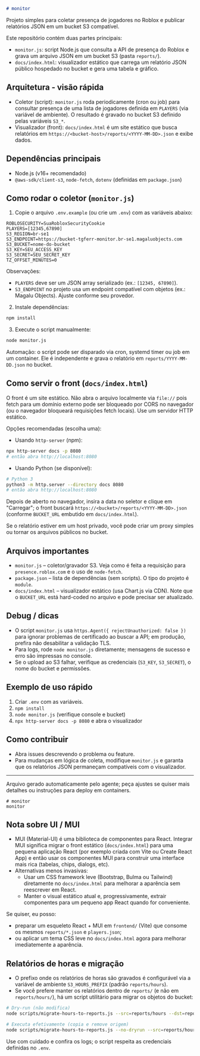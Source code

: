 ```markdown
# monitor
```

Projeto simples para coletar presença de jogadores no Roblox e publicar relatórios JSON em um bucket S3 compatível.

Este repositório contém duas partes principais:

- `monitor.js`: script Node.js que consulta a API de presença do Roblox e grava um arquivo JSON em um bucket S3 (pasta `reports/`).
- `docs/index.html`: visualizador estático que carrega um relatório JSON público hospedado no bucket e gera uma tabela e gráfico.

## Arquitetura - visão rápida

- Coletor (script): `monitor.js` roda periodicamente (cron ou job) para consultar presença de uma lista de jogadores definida em `PLAYERS` (via variável de ambiente). O resultado é gravado no bucket S3 definido pelas variáveis `S3_*`.
- Visualizador (front): `docs/index.html` é um site estático que busca relatórios em `https://<bucket-host>/reports/<YYYY-MM-DD>.json` e exibe dados.

## Dependências principais

- Node.js (v16+ recomendado)
- `@aws-sdk/client-s3`, `node-fetch`, `dotenv` (definidas em `package.json`)

## Como rodar o coletor (`monitor.js`)

1. Copie o arquivo `.env.example` (ou crie um `.env`) com as variáveis abaixo:

```
ROBLOSECURITY=SuaRobloxSecurityCookie
PLAYERS=[12345,67890]
S3_REGION=br-se1
S3_ENDPOINT=https://bucket-tgferr-monitor.br-se1.magaluobjects.com
S3_BUCKET=nome-do-bucket
S3_KEY=SEU_ACCESS_KEY
S3_SECRET=SEU_SECRET_KEY
TZ_OFFSET_MINUTES=0
```

Observações:

- `PLAYERS` deve ser um JSON array serializado (ex.: `[12345, 67890]`).
- `S3_ENDPOINT` no projeto usa um endpoint compatível com objetos (ex.: Magalu Objects). Ajuste conforme seu provedor.

2. Instale dependências:

```bash
npm install
```

3. Execute o script manualmente:

```bash
node monitor.js
```

Automação: o script pode ser disparado via cron, systemd timer ou job em um container. Ele é independente e grava o relatório em `reports/YYYY-MM-DD.json` no bucket.

## Como servir o front (`docs/index.html`)

O front é um site estático. Não abra o arquivo localmente via `file://` pois fetch para um domínio externo pode ser bloqueado por CORS no navegador (ou o navegador bloqueará requisições fetch locais). Use um servidor HTTP estático.

Opções recomendadas (escolha uma):

- Usando `http-server` (npm):

```bash
npx http-server docs -p 8080
# então abra http://localhost:8080
```

- Usando Python (se disponível):

```bash
# Python 3
python3 -m http.server --directory docs 8080
# então abra http://localhost:8080
```

Depois de aberto no navegador, insira a data no seletor e clique em "Carregar"; o front buscará `https://<bucket>/reports/<YYYY-MM-DD>.json` (conforme `BUCKET_URL` embutido em `docs/index.html`).

Se o relatório estiver em um host privado, você pode criar um proxy simples ou tornar os arquivos públicos no bucket.

## Arquivos importantes

- `monitor.js` – coletor/gravador S3. Veja como é feita a requisição para `presence.roblox.com` e o uso de `node-fetch`.
- `package.json` – lista de dependências (sem scripts). O tipo do projeto é `module`.
- `docs/index.html` – visualizador estático (usa Chart.js via CDN). Note que o `BUCKET_URL` está hard-coded no arquivo e pode precisar ser atualizado.

## Debug / dicas

- O script `monitor.js` usa `https.Agent({ rejectUnauthorized: false })` para ignorar problemas de certificado ao buscar a API; em produção, prefira não desabilitar a validação TLS.
- Para logs, rode `node monitor.js` diretamente; mensagens de sucesso e erro são impressas no console.
- Se o upload ao S3 falhar, verifique as credenciais (`S3_KEY`, `S3_SECRET`), o nome do bucket e permissões.

## Exemplo de uso rápido

1. Criar `.env` com as variáveis.
2. `npm install`
3. `node monitor.js` (verifique console e bucket)
4. `npx http-server docs -p 8080` e abra o visualizador

## Como contribuir

- Abra issues descrevendo o problema ou feature.
- Para mudanças em lógica de coleta, modifique `monitor.js` e garanta que os relatórios JSON permaneçam compatíveis com o visualizador.

---

Arquivo gerado automaticamente pelo agente; peça ajustes se quiser mais detalhes ou instruções para deploy em containers.

```
# monitor
monitor
```

## Nota sobre UI / MUI

- MUI (Material-UI) é uma biblioteca de componentes para React. Integrar MUI significa migrar o front estático (`docs/index.html`) para uma pequena aplicação React (por exemplo criada com Vite ou Create React App) e então usar os componentes MUI para construir uma interface mais rica (tabelas, chips, dialogs, etc).
- Alternativas menos invasivas:
  - Usar um CSS framework leve (Bootstrap, Bulma ou Tailwind) diretamente no `docs/index.html` para melhorar a aparência sem reescrever em React.
  - Manter o visual estático atual e, progressivamente, extrair componentes para um pequeno app React quando for conveniente.

Se quiser, eu posso:

- preparar um esqueleto React + MUI em `frontend/` (Vite) que consome os mesmos `reports/*.json` e `players.json`;
- ou aplicar um tema CSS leve no `docs/index.html` agora para melhorar imediatemente a aparência.

## Relatórios de horas e migração

- O prefixo onde os relatórios de horas são gravados é configurável via a variável de ambiente `S3_HOURS_PREFIX` (padrão `reports/hours`).
- Se você prefere manter os relatórios dentro de `reports/` (e não em `reports/hours/`), há um script utilitário para migrar os objetos do bucket:

```bash
# Dry-run (não modifica)
node scripts/migrate-hours-to-reports.js --src=reports/hours --dst=reports

# Executa efetivamente (copia e remove origem)
node scripts/migrate-hours-to-reports.js --no-dryrun --src=reports/hours --dst=reports
```

Use com cuidado e confira os logs; o script respeita as credenciais definidas no `.env`.
